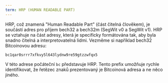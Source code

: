 ```yaml
---
term: HRP (HUMAN READABLE PART)
---
```


HRP, což znamená "Human Readable Part" (část čitelná člověkem), je součástí adres pro příjem bech32 a bech32m (SegWit v0 a SegWit v1). HRP se vztahuje na část adresy, která je specificky formátována tak, aby byla snadno čitelná a interpretovatelná lidmi. Vezměme si například bech32 Bitcoinovou adresu:

```text
bc1qar0srrr7xfkvy5l643lydnw9re59gtzzwfqx5
```

V této adrese počáteční `bc` představuje HRP. Tento prefix umožňuje rychle identifikovat, že řetězec znaků prezentovaný je Bitcoinová adresa a ne něco jiného.